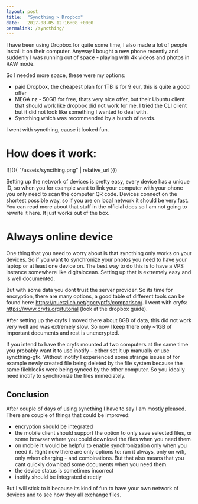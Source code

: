 ```yaml
---
layout: post
title:  "Syncthing > Dropbox"
date:   2017-08-05 12:16:08 +0000
permalink: /syncthing/
---
```


I have been using Dropbox for quite some time, I also made a lot of people install it on their computer. Anyway I bought a new phone recently and suddenly I was running out of space - playing with 4k videos and photos in RAW mode.

So I needed more space, these were my options:

- paid Dropbox, the cheapest plan for 1TB is for 9 eur, this is quite a good offer
- MEGA.nz - 50GB for free, thats very nice offer, but their Ubuntu client that should work like dropbox did not work for me. I tried the CLI client but it did not look like something I wanted to deal with.
- Syncthing which was recommended by a bunch of nerds.

I went with syncthing, cause it looked fun.


# How does it work:
![]({{ "/assets/syncthing.png" | relative_url }})


Setting up the network of devices is pretty easy, every device has a unique ID, so when you for example want to link your computer with your phone you only need to scan the computer QR code. Devices connect on the shortest possible way, so if you are on local network it should be very fast. You can read more about that stuff in the official docs so I am not going to rewrite it here. It just works out of the box.


# Always online device

One thing that you need to worry about is that syncthing only works on your devices. So if you want to synchronize your photos you need to have your laptop or at least one device on. The best way to do this is to have a VPS instance somewhere like digitalocean. Setting up that is extremely easy and is well documented.

But with some data you dont trust the server provider. So its time for encryption, there are many options, a good table of different tools can be found here: https://nuetzlich.net/gocryptfs/comparison/. I went with cryfs: https://www.cryfs.org/tutorial (look at the dropbox guide).

After setting up the cryfs I moved there about 8GB of data, this did not work very well and was extremely slow. So now I keep there only ~1GB of important documents and rest is unencrypted.

If you intend to have the cryfs mounted at two computers at the same time you probably want it to use inotify - either set it up manually or use syncthing-gtk. Without inotify I experienced some strange issues of for example newly created file being deleted by the file system because the same fileblocks were being synced by the other computer. So you ideally need inotify to synchronize the files immediately.


## Conclusion

After couple of days of using syncthing I have to say I am mostly pleased. There are couple of things that could be improved:

- encryption should be integrated
- the mobile client should support the option to only save selected files, or some browser where you could download the files when you need them
- on mobile it would be helpful to enable synchronization only when you need it. Right now there are only options to: run it always, only on wifi, only when charging - and combinations. But that also means that you cant quickly download some documents when you need them.
- the device status is sometimes incorrect
- inotify should be integrated directly

But I will stick to it because its kind of fun to have your own network of devices and to see how they all exchange files.
